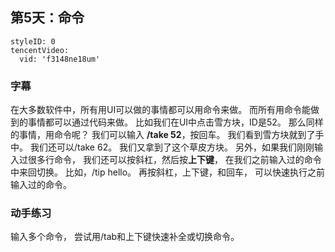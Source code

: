 ## 第5天：命令
 
```@TencentVideo
styleID: 0
tencentVideo:
  vid: 'f3148ne18um'

```



### 字幕

在大多数软件中，所有用UI可以做的事情都可以用命令来做。
而所有用命令能做到的事情都可以通过代码来做。
比如我们在UI中点击雪方块，ID是52。
那么同样的事情，用命令呢？
我们可以输入 **/take 52**，按回车。
我们看到雪方块就到了手中。
我们还可以/take 62。
我们又拿到了这个草皮方块。
另外，如果我们刚刚输入过很多行命令，
我们还可以按斜杠，然后按**上下键**，
在我们之前输入过的命令中来回切换。
比如，/tip hello。
再按斜杠，上下键，和回车，
可以快速执行之前输入过的命令。

### 动手练习
输入多个命令， 尝试用/tab和上下键快速补全或切换命令。



